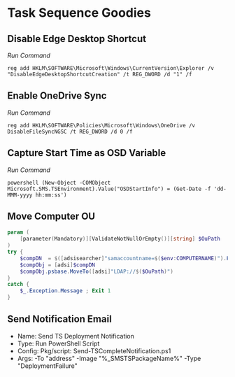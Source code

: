 # Task Sequence Goodies

## Disable Edge Desktop Shortcut

*Run Command*

```
reg add HKLM\SOFTWARE\Microsoft\Windows\CurrentVersion\Explorer /v "DisableEdgeDesktopShortcutCreation" /t REG_DWORD /d "1" /f
```

## Enable OneDrive Sync

*Run Command*

```
reg add HKLM\SOFTWARE\Policies\Microsoft\Windows\OneDrive /v DisableFileSyncNGSC /t REG_DWORD /d 0 /f
```

## Capture Start Time as OSD Variable

*Run Command*

```
powershell (New-Object -COMObject Microsoft.SMS.TSEnvironment).Value("OSDStartInfo") = (Get-Date -f 'dd-MMM-yyyy hh:mm:ss')
```

## Move Computer OU

```powershell
param (
	[parameter(Mandatory)][ValidateNotNullOrEmpty()][string] $OuPath
)
try {
	$compDN  = $([adsisearcher]"samaccountname=$($env:COMPUTERNAME)").FindOne().Path
	$compObj = [adsi]$compDN
	$compObj.psbase.MoveTo([adsi]"LDAP://$($OuPath)")
}
catch {
	$_.Exception.Message ; Exit 1
}
```

## Send Notification Email

* Name: Send TS Deployment Notification
* Type: Run PowerShell Script
* Config: Pkg/script: Send-TSCompleteNotification.ps1
* Args: -To "address" -Image "%_SMSTSPackageName%" -Type "DeploymentFailure"
